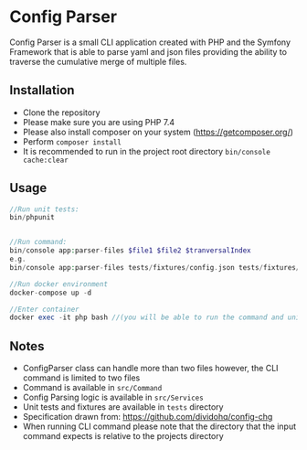 # Config Parser

Config Parser is a small CLI application created with PHP and the Symfony Framework that is able to parse yaml and json files providing the ability to traverse the cumulative merge of multiple files.

## Installation

* Clone the repository
* Please make sure you are using PHP 7.4
* Please also install composer on your system (https://getcomposer.org/)
* Perform ```composer install```
* It is recommended to run in the project root directory ```bin/console cache:clear```

## Usage

```php
//Run unit tests:
bin/phpunit


//Run command:
bin/console app:parser-files $file1 $file2 $tranversalIndex
e.g. 
bin/console app:parser-files tests/fixtures/config.json tests/fixtures/config.local.json database

//Run docker environment
docker-compose up -d

//Enter container
docker exec -it php bash //(you will be able to run the command and unit tests from the container root directory as well
```

## Notes
* ConfigParser class can handle more than two files however, the CLI command is limited to two files
* Command is available in ```src/Command```
* Config Parsing logic is available in ```src/Services```
* Unit tests and fixtures are available in ```tests``` directory
* Specification drawn from: https://github.com/dividohq/config-chg
* When running CLI command please note that the directory that the input command expects is relative to the projects directory